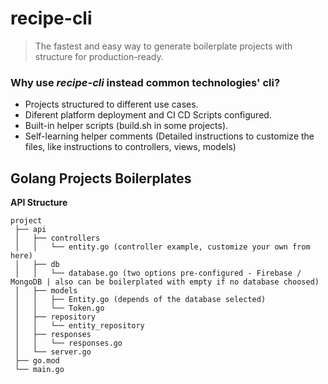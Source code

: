 # recipe-cli
> The fastest and easy way to generate boilerplate projects with structure for production-ready.

### Why use *recipe-cli* instead common technologies' cli?

- Projects structured to different use cases.
- Diferent platform deployment and CI CD Scripts configured.
- Built-in helper scripts (build.sh in some projects).
- Self-learning helper comments (Detailed instructions to customize the files, like instructions to controllers, views, models)

## Golang Projects Boilerplates

**API Structure**

```
project
 ├── api
 │   ├── controllers
 │   │   └── entity.go (controller example, customize your own from here)
 │   ├── db
 │   │   └── database.go (two options pre-configured - Firebase / MongoDB | also can be boilerplated with empty if no database choosed)
 │   ├── models
 │   │   ├── Entity.go (depends of the database selected)
 │   │   └── Token.go
 │   ├── repository
 │   │   └── entity_repository
 │   ├── responses
 │   │   └── responses.go
 │   └── server.go
 ├── go.mod
 └── main.go
```